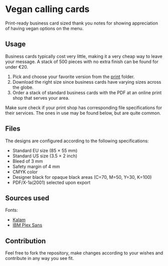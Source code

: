 # Vegan calling cards
Print-ready business card sized thank you notes for showing appreciation of having vegan options on the menu.

## Usage

Business cards typically cost very little, making it a very cheap way to leave your message. A stack of 500 pieces with no extra finish can be found for under €20.

1. Pick and choose your favorite version from the [print](print) folder.
2. Download the right size since business cards have varying sizes across the globe.
3. Order a stack of standard business cards with the PDF at an online print shop that serves your area.

Make sure check if your print shop has corresponding file specifications for their services. The ones in use may be found below, but are quite common.

## Files

The designs are configured according to the following specifications:

- Standard EU size (85 × 55 mm)
- Standard US size (3.5 × 2 inch)
- Bleed of 3 mm
- Safety margin of 4 mm
- CMYK color
- Designer black for opaque black areas (C=70, M=50, Y=30, K=100)
- PDF/X-1a(2001) selected upon export

## Sources used

Fonts:

- [Kalam](https://fonts.google.com/specimen/Kalam)
- [IBM Plex Sans](https://fonts.google.com/specimen/IBM+Plex+Sans)

## Contribution

Feel free to fork the repository, make changes according to your wishes and contribute in any way you see fit.
